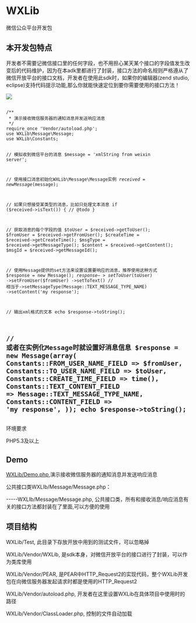 WXLib
=====

微信公众平台开发包

本开发包特点
-----
开发者不需要记微信接口里的任何字段，也不用担心某天某个接口的字段值发生改变后的代码维护，因为在本adk里都进行了封装，接口方法的命名规则严格遵从了微信开放平台的接口文档，开发者在使用此sdk时，如果你的编辑器(zend studio, eclipse)支持代码提示功能,那么你就能快速定位到要你需要使用的接口方法！

<img src="http://fucklife.net/wp/wp-content/uploads/2013/11/3.jpg" />
<pre><code>
/**
 * 演示接收微信服务器的通知消息并发送响应消息
 */
require_once 'Vendor/autoload.php';
use WXLib\Message\Message;
use WXLib\Constants;

// 模拟收到微信平台的消息
$message = 'xmlString from weixin server';

// 使用接口消息初始化WXLib\Message\Message实例
$received = new Message($message);

// 如果只想接受某类型的消息，比如只处理文本消息
if ($received->isText()) {
    // @todo
}

// 获取消息的每个字段的值
$toUser = $received->getToUser();
$fromUser = $received->getFromUser();
$createTime = $received->getCreateTime();
$msgType = $received->getMessageType();
$content = $received->getContent();
$msgId = $received->getMessageId();

// 使用Message提供的set方法来设置设置要响应的消息，推荐使用这种方式
$response = new Message();
$response->setToUser($toUser)
->setFromUser($fromUser)
->setToText() // 相当于->setMessageType(Message::TEXT_MESSAGE_TYPE_NAME)
->setContent('my response');

// 输出xml格式的文本
echo $response->toString();

// 或者在实例化Message时就设置好消息信息
$response = new Message(array(
        Constants::FROM_USER_NAME_FIELD => $fromUser,
        Constants::TO_USER_NAME_FIELD => $toUser,
        Constants::CREATE_TIME_FIELD => time(),
        Constants::TEXT_CONTENT_FIELD => Message::TEXT_MESSAGE_TYPE_NAME,
        Constants::CONTENT_FIELD => 'my response',
));
echo $response->toString();
</code></pre>
环境要求
-----

PHP5.3及以上

Demo
-----
<a href="https://github.com/octans/WXLib/blob/master/demo.php">WXLib/Demo.php</a>,演示接收微信服务器的通知消息并发送响应消息



公共接口类WXLIb/Message/Message.php：

-----WXLIb/Message/Message.php, 公共接口类，所有和接收消息/响应消息有关的接口方法都封装在了里面,可以方便的使用

项目结构
-----
WXLib/Test, 此目录下存放开放中用到的测试文件，可以忽略掉

WXLib/Vendor/WXLib, 是sdk本身，对微信开放平台的接口进行了封装，可以作为类库使用

WXLib/Vendor/PEAR, 是PEAR中HTTP_Request2的实现代码，整个WXLib开发包在向微信服务器发起请求时都是使用的HTTP_Request2

WXLib/Vendor/autoload.php, 开发者在这里设置WXLib在具体项目中使用时的路径

WXLib/Vendor/ClassLoader.php, 控制的文件自动加载
